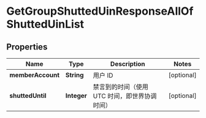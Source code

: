 

# GetGroupShuttedUinResponseAllOfShuttedUinList


## Properties

| Name | Type | Description | Notes |
|------------ | ------------- | ------------- | -------------|
|**memberAccount** | **String** | 用户 ID |  [optional] |
|**shuttedUntil** | **Integer** | 禁言到的时间（使用 UTC 时间，即世界协调时间） |  [optional] |



